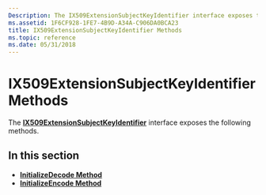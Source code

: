 ```yaml
---
Description: The IX509ExtensionSubjectKeyIdentifier interface exposes the following methods.
ms.assetid: 1F6CF928-1FE7-4B9D-A34A-C906DA0BCA23
title: IX509ExtensionSubjectKeyIdentifier Methods
ms.topic: reference
ms.date: 05/31/2018
---
```


# IX509ExtensionSubjectKeyIdentifier Methods

The [**IX509ExtensionSubjectKeyIdentifier**](/windows/desktop/api/CertEnroll/nn-certenroll-ix509extensionsubjectkeyidentifier) interface exposes the following methods.

## In this section

-   [**InitializeDecode Method**](/windows/desktop/api/CertEnroll/nf-certenroll-ix509extensionsubjectkeyidentifier-initializedecode)
-   [**InitializeEncode Method**](/windows/desktop/api/CertEnroll/nf-certenroll-ix509extensionsubjectkeyidentifier-initializeencode)

 

 



